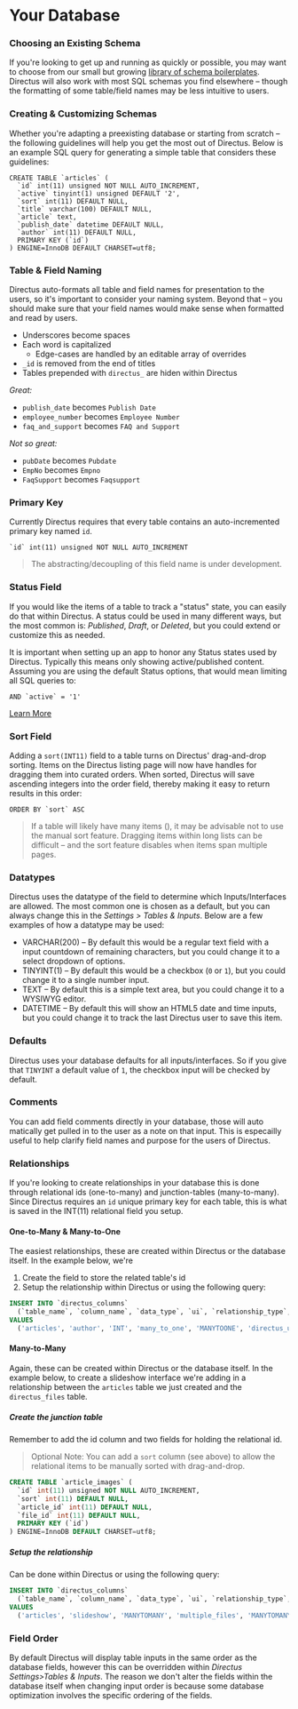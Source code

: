 # Your Database

### Choosing an Existing Schema
If you're looking to get up and running as quickly or possible, you may want to choose from our small but growing [library of schema boilerplates](#). Directus will also work with most SQL schemas you find elsewhere – though the formatting of some table/field names may be less intuitive to users.


### Creating & Customizing Schemas
Whether you're adapting a preexisting database or starting from scratch – the following guidelines will help you get the most out of Directus. Below is an example SQL query for generating a simple table that considers these guidelines:

```
CREATE TABLE `articles` (
  `id` int(11) unsigned NOT NULL AUTO_INCREMENT,
  `active` tinyint(1) unsigned DEFAULT '2',
  `sort` int(11) DEFAULT NULL,
  `title` varchar(100) DEFAULT NULL,
  `article` text,
  `publish_date` datetime DEFAULT NULL,
  `author` int(11) DEFAULT NULL,
  PRIMARY KEY (`id`)
) ENGINE=InnoDB DEFAULT CHARSET=utf8;
```

### Table & Field Naming
Directus auto-formats all table and field names for presentation to the users, so it's important to consider your naming system. Beyond that – you should make sure that your field names would make sense when formatted and read by users.

* Underscores become spaces
* Each word is capitalized
  * Edge-cases are handled by an editable array of overrides
* `_id` is removed from the end of titles
* Tables prepended with `directus_` are hiden within Directus

*Great:*
* `publish_date` becomes `Publish Date`
* `employee_number` becomes `Employee Number`
* `faq_and_support` becomes `FAQ and Support`

*Not so great:*
* `pubDate` becomes `Pubdate`
* `EmpNo` becomes `Empno`
* `FaqSupport` becomes `Faqsupport`

### Primary Key
Currently Directus requires that every table contains an auto-incremented primary key named `id`.
```
`id` int(11) unsigned NOT NULL AUTO_INCREMENT
```

> The abstracting/decoupling of this field name is under development.

### Status Field
If you would like the items of a table to track a "status" state, you can easily do that within Directus. A status could be used in many different ways, but the most common is: *Published*, *Draft*, or *Deleted*, but you could extend or customize this as needed.

It is important when setting up an app to honor any Status states used by Directus. Typically this means only showing active/published content. Assuming you are using the default Status options, that would mean limiting all SQL queries to:
```
AND `active` = '1'
```

[Learn More](https://github.com/directus/docs/blob/master/3-developer/2-configuration.md)

### Sort Field
Adding a `sort(INT11)` field to a table turns on Directus' drag-and-drop sorting. Items on the Directus listing page will now have handles for dragging them into curated orders. When sorted, Directus will save ascending integers into the order field, thereby making it easy to return results in this order:

```
ORDER BY `sort` ASC
```

> If a table will likely have many items (), it may be advisable not to use the manual sort feature. Dragging items within long lists can be difficult – and the sort feature disables when items span multiple pages.

### Datatypes
Directus uses the datatype of the field to determine which Inputs/Interfaces are allowed. The most common one is chosen as a default, but you can always change this in the *Settings > Tables & Inputs*. Below are a few examples of how a datatype may be used:

* VARCHAR(200) – By default this would be a regular text field with a input countdown of remaining characters, but you could change it to a select dropdown of options.
* TINYINT(1) – By default this would be a checkbox (`0` or `1`), but you could change it to a single number input.
* TEXT – By default this is a simple text area, but you could change it to a WYSIWYG editor.
* DATETIME – By default this will show an HTML5 date and time inputs, but you could change it to track the last Directus user to save this item.

### Defaults
Directus uses your database defaults for all inputs/interfaces. So if you give that `TINYINT` a default value of `1`, the checkbox input will be checked by default.

### Comments
You can add field comments directly in your database, those will auto matically get pulled in to the user as a note on that input. This is especailly useful to help clarify field names and purpose for the users of Directus.

### Relationships
If you're looking to create relationships in your database this is done through relational ids (one-to-many) and junction-tables (many-to-many). Since Directus requires an `id` unique primary key for each table, this is what is saved in the INT(11) relational field you setup.

#### One-to-Many & Many-to-One
The easiest relationships, these are created within Directus or the database itself. In the example below, we're 

1. Create the field to store the related table's id
2. Setup the relationship within Directus or using the following query:

```SQL
INSERT INTO `directus_columns`
  (`table_name`, `column_name`, `data_type`, `ui`, `relationship_type`, `table_related`, `junction_key_right`)
VALUES
  ('articles', 'author', 'INT', 'many_to_one', 'MANYTOONE', 'directus_users', 'user');
```

#### Many-to-Many
Again, these can be created within Directus or the database itself. In the example below, to create a slideshow interface we're adding in a relationship between the `articles` table we just created and the `directus_files` table.

##### Create the junction table
Remember to add the id column and two fields for holding the relational id.

> Optional Note: You can add a `sort` column (see above) to allow the relational items to be manually sorted with drag-and-drop.

```SQL
CREATE TABLE `article_images` (
  `id` int(11) unsigned NOT NULL AUTO_INCREMENT,
  `sort` int(11) DEFAULT NULL,
  `article_id` int(11) DEFAULT NULL,
  `file_id` int(11) DEFAULT NULL,
  PRIMARY KEY (`id`)
) ENGINE=InnoDB DEFAULT CHARSET=utf8;
```

##### Setup the relationship
Can be done within Directus or using the following query:

```SQL
INSERT INTO `directus_columns`
  (`table_name`, `column_name`, `data_type`, `ui`, `relationship_type`, `table_related`, `junction_table`, `junction_key_left`, `junction_key_right`)
VALUES
  ('articles', 'slideshow', 'MANYTOMANY', 'multiple_files', 'MANYTOMANY', 'directus_files', 'article_images', 'article_id', 'file_id')
```

### Field Order
By default Directus will display table inputs in the same order as the database fields, however this can be overridden within *Directus Settings>Tables & Inputs*. The reason we don't alter the fields within the database itself when changing input order is because some database optimization involves the specific ordering of the fields.

